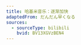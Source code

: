 ```yaml
---
title: 哈基米音乐：逐渐加快
adaptedFrom: だんだん早くなる
sources:
  - sourceType: bilibili
    bvid: BV13XGVzBEN4  
---
```

